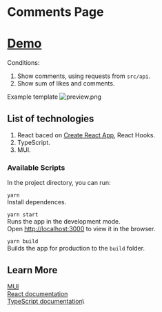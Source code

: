 # Comments Page

# [Demo](https://comments-page-vladnew91.netlify.app)

Conditions:
1. Show comments, using requests from `src/api`.
2. Show sum of likes and comments.

Example template
![preview.png](preview.png)

## List of technologies

1. React baced on [Create React App](https://github.com/facebook/create-react-app), React Hooks.
2. TypeScript.
3. MUI.

### Available Scripts

In the project directory, you can run:

`yarn`\
Install dependences.

`yarn start`\
Runs the app in the development mode.\
Open [http://localhost:3000](http://localhost:3000) to view it in the browser.

`yarn build`\
Builds the app for production to the `build` folder.

## Learn More

[MUI](https://mui.com/)\
[React documentation](https://reactjs.org/)\
[TypeScript documentation](https://www.typescriptlang.org/docs/)\
